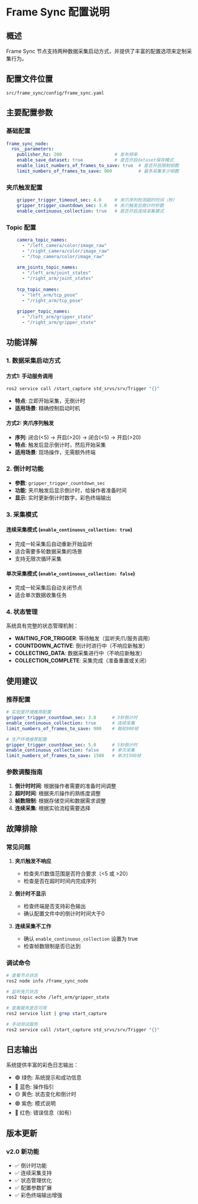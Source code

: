 # Frame Sync 配置说明

## 概述
Frame Sync 节点支持两种数据采集启动方式，并提供了丰富的配置选项来定制采集行为。

## 配置文件位置
```
src/frame_sync/config/frame_sync.yaml
```

## 主要配置参数

### 基础配置
```yaml
frame_sync_node:
  ros__parameters:
    publisher_hz: 200                    # 发布频率
    enable_save_dataset: true            # 是否开启dataset保存模式
    enable_limit_numbers_of_frames_to_save: true  # 是否开启限制帧数
    limit_numbers_of_frames_to_save: 900          # 最多采集多少帧数
```

### 夹爪触发配置
```yaml
    gripper_trigger_timeout_sec: 4.0     # 夹爪序列检测超时时间（秒）
    gripper_trigger_countdown_sec: 3.0   # 夹爪触发后倒计时秒数
    enable_continuous_collection: true   # 是否开启连续采集模式
```

### Topic 配置
```yaml
    camera_topic_names:
      - "/left_camera/color/image_raw"
      - "/right_camera/color/image_raw"
      - "/top_camera/color/image_raw"
    
    arm_joints_topic_names:
      - "/left_arm/joint_states"
      - "/right_arm/joint_states"
    
    tcp_topic_names:
      - "left_arm/tcp_pose"
      - "/right_arm/tcp_pose"
    
    gripper_topic_names:
      - "/left_arm/gripper_state"
      - "/right_arm/gripper_state"
```

## 功能详解

### 1. 数据采集启动方式

#### 方式1: 手动服务调用
```bash
ros2 service call /start_capture std_srvs/srv/Trigger "{}"
```
- **特点**: 立即开始采集，无倒计时
- **适用场景**: 精确控制启动时机

#### 方式2: 夹爪序列触发
- **序列**: 闭合(<5) → 开启(>20) → 闭合(<5) → 开启(>20)
- **特点**: 触发后显示倒计时，然后开始采集
- **适用场景**: 现场操作，无需额外终端

### 2. 倒计时功能
- **参数**: `gripper_trigger_countdown_sec`
- **功能**: 夹爪触发后显示倒计时，给操作者准备时间
- **显示**: 实时更新倒计时数字，彩色终端输出

### 3. 采集模式

#### 连续采集模式 (`enable_continuous_collection: true`)
- 完成一轮采集后自动重新开始监听
- 适合需要多轮数据采集的场景
- 支持无限次循环采集

#### 单次采集模式 (`enable_continuous_collection: false`)
- 完成一轮采集后自动关闭节点
- 适合单次数据收集任务

### 4. 状态管理
系统具有完整的状态管理机制：

- **WAITING_FOR_TRIGGER**: 等待触发（监听夹爪/服务调用）
- **COUNTDOWN_ACTIVE**: 倒计时进行中（不响应新触发）
- **COLLECTING_DATA**: 数据采集进行中（不响应新触发）
- **COLLECTION_COMPLETE**: 采集完成（准备重置或关闭）

## 使用建议

### 推荐配置
```yaml
# 实验室环境推荐配置
gripper_trigger_countdown_sec: 3.0      # 3秒倒计时
enable_continuous_collection: true      # 连续采集
limit_numbers_of_frames_to_save: 900    # 每轮900帧

# 生产环境推荐配置
gripper_trigger_countdown_sec: 5.0      # 5秒倒计时
enable_continuous_collection: false     # 单次采集
limit_numbers_of_frames_to_save: 1500   # 单次1500帧
```

### 参数调整指南

1. **倒计时时间**: 根据操作者需要的准备时间调整
2. **超时时间**: 根据夹爪操作的熟练度调整
3. **帧数限制**: 根据存储空间和数据需求调整
4. **连续采集**: 根据实验流程需要选择

## 故障排除

### 常见问题

1. **夹爪触发不响应**
   - 检查夹爪数值范围是否符合要求（<5 或 >20）
   - 检查是否在超时时间内完成序列

2. **倒计时不显示**
   - 检查终端是否支持彩色输出
   - 确认配置文件中的倒计时时间大于0

3. **连续采集不工作**
   - 确认 `enable_continuous_collection` 设置为 true
   - 检查帧数限制是否已达到

### 调试命令
```bash
# 查看节点状态
ros2 node info /frame_sync_node

# 监听夹爪状态
ros2 topic echo /left_arm/gripper_state

# 查看服务是否可用
ros2 service list | grep start_capture

# 手动测试服务
ros2 service call /start_capture std_srvs/srv/Trigger "{}"
```

## 日志输出

系统提供丰富的彩色日志输出：
- 🟢 绿色: 系统提示和成功信息
- 🔵 蓝色: 操作指引
- 🟡 黄色: 状态变化和倒计时
- 🟣 紫色: 模式说明
- 🔴 红色: 错误信息（如有）

## 版本更新

### v2.0 新功能
- ✅ 倒计时功能
- ✅ 连续采集支持
- ✅ 状态管理优化
- ✅ 配置参数扩展
- ✅ 彩色终端输出增强